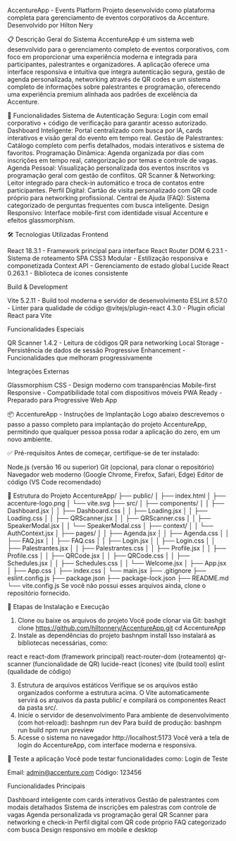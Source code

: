 AccentureApp - Events Platform
Projeto desenvolvido como plataforma completa para gerenciamento de eventos corporativos da Accenture.
Desenvolvido por Hilton Nery

📋 Descrição Geral do Sistema
AccentureApp é um sistema web desenvolvido para o gerenciamento completo de eventos corporativos, com foco em proporcionar uma experiência moderna e integrada para participantes, palestrantes e organizadores. A aplicação oferece uma interface responsiva e intuitiva que integra autenticação segura, gestão de agenda personalizada, networking através de QR codes e um sistema completo de informações sobre palestrantes e programação, oferecendo uma experiência premium alinhada aos padrões de excelência da Accenture.

🚀 Funcionalidades
Sistema de Autenticação Segura: Login com email corporativo + código de verificação para garantir acesso autorizado.
Dashboard Inteligente: Portal centralizado com busca por IA, cards interativos e visão geral do evento em tempo real.
Gestão de Palestrantes: Catálogo completo com perfis detalhados, modais interativos e sistema de favoritos.
Programação Dinâmica: Agenda organizada por dias com inscrições em tempo real, categorização por temas e controle de vagas.
Agenda Pessoal: Visualização personalizada dos eventos inscritos vs programação geral com gestão de conflitos.
QR Scanner & Networking: Leitor integrado para check-in automático e troca de contatos entre participantes.
Perfil Digital: Cartão de visita personalizado com QR code próprio para networking profissional.
Central de Ajuda (FAQ): Sistema categorizado de perguntas frequentes com busca inteligente.
Design Responsivo: Interface mobile-first com identidade visual Accenture e efeitos glassmorphism.

🛠️ Tecnologias Utilizadas
Frontend

React 18.3.1 - Framework principal para interface
React Router DOM 6.23.1 - Sistema de roteamento SPA
CSS3 Modular - Estilização responsiva e componetizada
Context API - Gerenciamento de estado global
Lucide React 0.263.1 - Biblioteca de ícones consistente

Build & Development

Vite 5.2.11 - Build tool moderna e servidor de desenvolvimento
ESLint 8.57.0 - Linter para qualidade de código
@vitejs/plugin-react 4.3.0 - Plugin oficial React para Vite

Funcionalidades Especiais

QR Scanner 1.4.2 - Leitura de códigos QR para networking
Local Storage - Persistência de dados de sessão
Progressive Enhancement - Funcionalidades que melhoram progressivamente

Integrações Externas

Glassmorphism CSS - Design moderno com transparências
Mobile-first Responsive - Compatibilidade total com dispositivos móveis
PWA Ready - Preparado para Progressive Web App


📦 AccentureApp - Instruções de Implantação
Logo abaixo descrevemos o passo a passo completo para implantação do projeto AccentureApp, permitindo que qualquer pessoa possa rodar a aplicação do zero, em um novo ambiente.

✅ Pré-requisitos
Antes de começar, certifique-se de ter instalado:

Node.js (versão 16 ou superior)
Git (opcional, para clonar o repositório)
Navegador web moderno (Google Chrome, Firefox, Safari, Edge)
Editor de código (VS Code recomendado)


📁 Estrutura do Projeto
AccentureApp/
├── public/
│   ├── index.html
│   ├── accenture-logo.png
│   └── vite.svg
├── src/
│   ├── components/
│   │   ├── Dashboard.jsx
│   │   ├── Dashboard.css
│   │   ├── Loading.jsx
│   │   ├── Loading.css
│   │   ├── QRScanner.jsx
│   │   ├── QRScanner.css
│   │   ├── SpeakerModal.jsx
│   │   └── SpeakerModal.css
│   ├── context/
│   │   └── AuthContext.jsx
│   ├── pages/
│   │   ├── Agenda.jsx
│   │   ├── Agenda.css
│   │   ├── FAQ.jsx
│   │   ├── FAQ.css
│   │   ├── Login.jsx
│   │   ├── Login.css
│   │   ├── Palestrantes.jsx
│   │   ├── Palestrantes.css
│   │   ├── Profile.jsx
│   │   ├── Profile.css
│   │   ├── QRCode.jsx
│   │   ├── QRCode.css
│   │   ├── Schedules.jsx
│   │   ├── Schedules.css
│   │   └── Welcome.jsx
│   ├── App.jsx
│   ├── App.css
│   ├── index.css
│   └── main.jsx
├── .gitignore
├── eslint.config.js
├── package.json
├── package-lock.json
├── README.md
└── vite.config.js
Se você não possui esses arquivos ainda, clone o repositório fornecido.

🚀 Etapas de Instalação e Execução
1. Clone ou baixe os arquivos do projeto
Você pode clonar via Git:
bashgit clone https://github.com/hiltonnery/AccentureApp.git
cd AccentureApp
2. Instale as dependências do projeto
bashnpm install
Isso instalará as bibliotecas necessárias, como:

react e react-dom (framework principal)
react-router-dom (roteamento)
qr-scanner (funcionalidade de QR)
lucide-react (ícones)
vite (build tool)
eslint (qualidade de código)

3. Estrutura de arquivos estáticos
Verifique se os arquivos estão organizados conforme a estrutura acima. O Vite automaticamente servirá os arquivos da pasta public/ e compilará os componentes React da pasta src/.
4. Inicie o servidor de desenvolvimento
Para ambiente de desenvolvimento (com hot-reload):
bashnpm run dev
Para build de produção:
bashnpm run build
npm run preview
5. Acesse o sistema no navegador
http://localhost:5173
Você verá a tela de login do AccentureApp, com interface moderna e responsiva.

🧪 Teste a aplicação
Você pode testar funcionalidades como:
Login de Teste

Email: admin@accenture.com
Código: 123456

Funcionalidades Principais

Dashboard inteligente com cards interativos
Gestão de palestrantes com modais detalhados
Sistema de inscrições em palestras com controle de vagas
Agenda personalizada vs programação geral
QR Scanner para networking e check-in
Perfil digital com QR code próprio
FAQ categorizado com busca
Design responsivo em mobile e desktop
